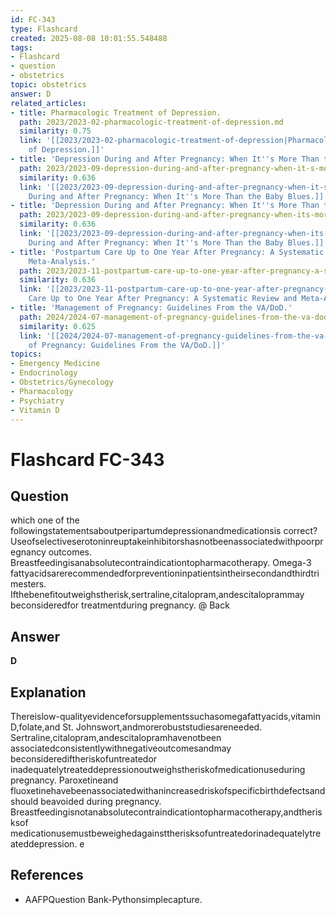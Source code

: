 ```yaml
---
id: FC-343
type: Flashcard
created: 2025-08-08 10:01:55.548488
tags:
- Flashcard
- question
- obstetrics
topic: obstetrics
answer: D
related_articles:
- title: Pharmacologic Treatment of Depression.
  path: 2023/2023-02-pharmacologic-treatment-of-depression.md
  similarity: 0.75
  link: '[[2023/2023-02-pharmacologic-treatment-of-depression|Pharmacologic Treatment
    of Depression.]]'
- title: 'Depression During and After Pregnancy: When It''s More Than the Baby Blues.'
  path: 2023/2023-09-depression-during-and-after-pregnancy-when-it-s-more-than-th.md
  similarity: 0.636
  link: '[[2023/2023-09-depression-during-and-after-pregnancy-when-it-s-more-than-th|Depression
    During and After Pregnancy: When It''s More Than the Baby Blues.]]'
- title: 'Depression During and After Pregnancy: When It''s More Than the Baby Blues.'
  path: 2023/2023-09-depression-during-and-after-pregnancy-when-its-more-than-the.md
  similarity: 0.636
  link: '[[2023/2023-09-depression-during-and-after-pregnancy-when-its-more-than-the|Depression
    During and After Pregnancy: When It''s More Than the Baby Blues.]]'
- title: 'Postpartum Care Up to One Year After Pregnancy: A Systematic Review and
    Meta-Analysis.'
  path: 2023/2023-11-postpartum-care-up-to-one-year-after-pregnancy-a-systematic.md
  similarity: 0.636
  link: '[[2023/2023-11-postpartum-care-up-to-one-year-after-pregnancy-a-systematic|Postpartum
    Care Up to One Year After Pregnancy: A Systematic Review and Meta-Analysis.]]'
- title: 'Management of Pregnancy: Guidelines From the VA/DoD.'
  path: 2024/2024-07-management-of-pregnancy-guidelines-from-the-va-dod.md
  similarity: 0.625
  link: '[[2024/2024-07-management-of-pregnancy-guidelines-from-the-va-dod|Management
    of Pregnancy: Guidelines From the VA/DoD.]]'
topics:
- Emergency Medicine
- Endocrinology
- Obstetrics/Gynecology
- Pharmacology
- Psychiatry
- Vitamin D
---
```


# Flashcard FC-343

## Question

which one of the followingstatementsaboutperipartumdepressionandmedicationsis correct? Useofselectiveserotoninreuptakeinhibitorshasnotbeenassociatedwithpoorpregnancy outcomes. Breastfeedingisanabsolutecontraindicationtopharmacotherapy. Omega-3 fattyacidsarerecommendedforpreventioninpatientsintheirsecondandthirdtrimesters. Ifthebenefitoutweighstherisk,sertraline,citalopram,andescitaloprammay beconsideredfor treatmentduring pregnancy. @ Back

## Answer

**D**

## Explanation

Thereislow-qualityevidenceforsupplementssuchasomegafattyacids,vitamin D,folate,and St. Johnswort,andmorerobuststudiesareneeded. Sertraline,citalopram,andescitalopramhavenotbeen associatedconsistentlywithnegativeoutcomesandmay beconsiderediftheriskofuntreatedor inadequatelytreateddepressionoutweighstheriskofmedicationuseduring pregnancy. Paroxetineand fluoxetinehavebeenassociatedwithanincreasedriskofspecificbirthdefectsandshould beavoided during pregnancy. Breastfeedingisnotanabsolutecontraindicationtopharmacotherapy,andtherisksof medicationusemustbeweighedagainsttherisksofuntreatedorinadequatelytreateddepression. e

## References

- AAFPQuestion Bank-Pythonsimplecapture.

